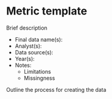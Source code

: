 # Metric template

Brief description

* Final data name(s):
* Analyst(s):
* Data source(s):
* Year(s):
* Notes:
    * Limitations
    * Missingness

Outline the process for creating the data    

<Repeat above information for additional metrics>
